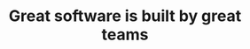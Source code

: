---
templateKey: index-page
title: Great software is built by great teams
image: /img/code.jpg
heading: Our Services
subheading: We don't just build software, we build your business
mainpitch:
  title: "Why Caslify"
  description: >
    We are not like any other web development company that leave once they are done creating your platform, we are partner that help build your business, we stick by you for over a long period of time and help your business grow with modern tech tools more than you thought it's possible.
description: >
  We are on a mission to help companies of any types and sizes to grow and move faster and also extend their tech capabilities. We help companies become innovation leaders by delivering on-demand software development teams and services to build impeccable digital products.
intro:
  blurbs:
    - image: /img/coffee.png
      title:  Api Integration and Development
      text: >
        Connect your digital tools and data with Api integration, cut down development time and cost by integrating APIs and system.
    - image: /img/coffee-gear.png
      title: Web Application Design and Development
      text: >
         We are innovative about what we do, we have helped several organizations to design and redesign their websites to improve performance, delivering high standards interfaces and products.
    - image: /img/tutorials.png
      title: Mobile Application Design and Development
      text: >
        From B2B or B2C apps for enterprises, small businesses, and startups,ready to adopt a mobile-first world class app.
        We create native Android app development, native iOS app development, hybrid and cross-platform app development services to build next-gen mobile applications using the latest technology stack.
    - image: /img/meeting-space.png
      title: Chatbox Design and Development
      text: >
        We provide our clients with a full range of chatbot services, that help companies with visual assistance. Replace other systems and use one communication platform to save time and money. Create a user support helpdesk, answer customer queries and convert leads.
  heading: What we offer
  description: >
    Kaldi is the ultimate spot for coffee lovers who want to learn about their
    java’s origin and support the farmers that grew it. We take coffee
    production, roasting and brewing seriously and we’re glad to pass that
    knowledge to anyone. This is an edit via identity...
main:
  heading: Great coffee with no compromises
  description: >
    We hold our coffee to the highest standards from the shrub to the cup.
    That’s why we’re meticulous and transparent about each step of the coffee’s
    journey. We personally visit each farm to make sure the conditions are
    optimal for the plants, farmers and the local environment.
  image1:
    alt: A close-up of a paper filter filled with ground coffee
    image: /img/products-grid3.jpg
  image2:
    alt: A green cup of a coffee on a wooden table
    image: /img/products-grid2.jpg
  image3:
    alt: Coffee beans
    image: /img/products-grid1.jpg
---